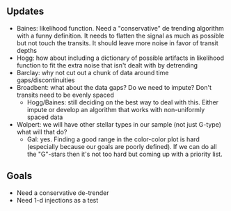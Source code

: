Updates
-------

* Baines: likelihood function. Need a "conservative" de trending algorithm
  with a funny definition. It needs to flatten the signal as much as possible
  but not touch the transits. It should leave more noise in favor of transit
  depths
* Hogg: how about including a dictionary of possible artifacts in likelihood
  function to fit the extra noise that isn't dealt with by detrending
* Barclay: why not cut out a chunk of data around time gaps/discontinuities
* Broadbent: what about the data gaps? Do we need to impute? Don't transits
  need to be evenly spaced
  - Hogg/Baines: still deciding on the best way to deal with this. Either
    impute or develop an algorithm that works with non-uniformly spaced data
* Wolpert: we will have other stellar types in our sample (not just G-type)
  what will that do?
  - Gal: yes. Finding a good range in the color-color plot is hard (especially
    because our goals are poorly defined). If we can do all the "G"-stars then
    it's not too hard but coming up with a priority list.


Goals
-----

* Need a conservative de-trender
* Need 1-d injections as a test
